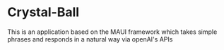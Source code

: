 # Crystal-Ball
This is an application based on the MAUI framework which takes simple phrases and responds in a natural way via openAI's APIs
